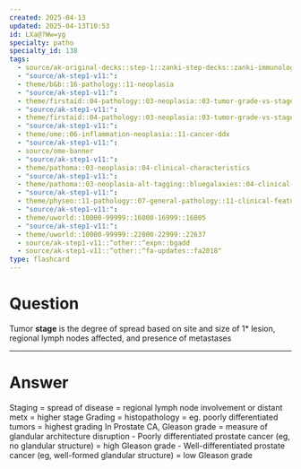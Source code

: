```yaml
---
created: 2025-04-13
updated: 2025-04-13T10:53
id: LXa@?Ww=yg
specialty: patho
specialty_id: 138
tags:
  - source/ak-original-decks::step-1::zanki-step-decks::zanki-immunology-+-general-pathology::pathoma-chapter-3-(neoplasia)
  - "source/ak-step1-v11:": 
  - theme/b&b::16-pathology::11-neoplasia
  - "source/ak-step1-v11:": 
  - theme/firstaid::04-pathology::03-neoplasia::03-tumor-grade-vs-stage
  - "source/ak-step1-v11:": 
  - theme/firstaid::04-pathology::03-neoplasia::03-tumor-grade-vs-stage::stage
  - "source/ak-step1-v11:": 
  - theme/ome::06-inflammation-neoplasia::11-cancer-ddx
  - "source/ak-step1-v11:": 
  - source/ome-banner
  - "source/ak-step1-v11:": 
  - theme/pathoma::03-neoplasia::04-clinical-characteristics
  - "source/ak-step1-v11:": 
  - theme/pathoma::03-neoplasia-alt-tagging::bluegalaxies::04-clinical-characteristics::basics
  - "source/ak-step1-v11:": 
  - theme/physeo::11-pathology::07-general-pathology::11-clinical-features-neoplasia
  - "source/ak-step1-v11:": 
  - theme/uworld::10000-99999::16000-16999::16005
  - "source/ak-step1-v11:": 
  - theme/uworld::10000-99999::22000-22999::22637
  - source/ak-step1-v11::^other::^expn::bgadd
  - source/ak-step1-v11::^other::^fa-updates::fa2018"
type: flashcard
---
```


# Question
Tumor **stage** is the degree of spread based on site and size of 1* lesion, regional lymph nodes affected, and presence of metastases

---

# Answer
Staging = spread of disease = regional lymph node involvement or distant metx = higher stage  Grading = histopathology = eg. poorly differentiated tumors = highest grading  In Prostate CA, Gleason grade = measure of glandular architecture disruption  - Poorly differentiated prostate cancer (eg, no glandular structure) = high Gleason grade - Well-differentiated prostate cancer (eg, well-formed glandular structure) = low Gleason grade